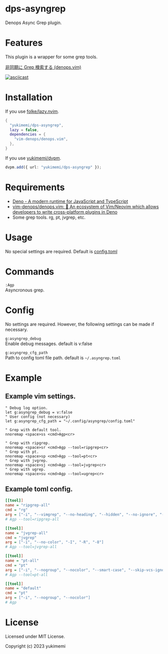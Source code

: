 # dps-asyngrep

Denops Async Grep plugin.

# Features 

This plugin is a wrapper for some grep tools.

[非同期に Grep 検索する (denops.vim)](https://zenn.dev/yukimemi/articles/2021-03-21-dps-asyngrep)

[![asciicast](https://asciinema.org/a/JFQPdITg4is48RwQLpcTLTIJv.svg)](https://asciinema.org/a/JFQPdITg4is48RwQLpcTLTIJv)

# Installation 

If you use [folke/lazy.nvim](https://github.com/folke/lazy.nvim).

```lua
{
  "yukimemi/dps-asyngrep",
  lazy = false,
  dependencies = {
    "vim-denops/denops.vim",
  },
}
```

If you use [yukimemi/dvpm](https://github.com/yukimemi/dvpm).

```typescript
dvpm.add({ url: "yukimemi/dps-asyngrep" });
```

# Requirements 

- [Deno - A modern runtime for JavaScript and TypeScript](https://deno.land/)
- [vim-denops/denops.vim: 🐜 An ecosystem of Vim/Neovim which allows developers to write cross-platform plugins in Deno](https://github.com/vim-denops/denops.vim)
- Some grep tools. rg, pt, jvgrep, etc.
# Usage 

No special settings are required.
Default is [config.toml](https://github.com/yukimemi/dps-asyngrep/blob/main/denops/asyngrep/config.toml)

# Commands 

`:Agp`                                                                
Asyncronous grep.

# Config 

No settings are required. However, the following settings can be made if necessary.

`g:asyngrep_debug`                        
Enable debug messages.
default is v:false

`g:asyngrep_cfg_path`                                          
Path to config toml file path.
default is `~/.asyngrep.toml`

# Example 

## Example vim settings.

```vim
" Debug log option.
let g:asyngrep_debug = v:false
" User config (not necessary)
let g:asyngrep_cfg_path = "~/.config/asyngrep/config.toml"

" Grep with default tool.
nnoremap <space>ss <cmd>Agp<cr>

" Grep with ripgrep.
nnoremap <space>sr <cmd>Agp --tool=ripgrep<cr>
" Grep with pt.
nnoremap <space>sp <cmd>Agp --tool=pt<cr>
" Grep with jvgrep.
nnoremap <space>sj <cmd>Agp --tool=jvgrep<cr>
" Grep with ugrep.
nnoremap <space>su <cmd>Agp --tool=ugrep<cr>
```

## Example toml config.

```ini
[[tool]]
name = "ripgrep-all"
cmd = "rg"
arg = ["-i", "--vimgrep", "--no-heading", "--hidden", "--no-ignore", "--regexp"]
# Agp --tool=ripgrep-all

[[tool]]
name = "jvgrep-all"
cmd = "jvgrep"
arg = ["-i", "--no-color", "-I", "-R", "-8"]
# Agp --tool=jvgrep-all

[[tool]]
name = "pt-all"
cmd = "pt"
arg = ["-i", "--nogroup", "--nocolor", "--smart-case", "--skip-vcs-ignores", "--hidden"]
# Agp --tool=pt-all

[[tool]]
name = "default"
cmd = "pt"
arg = ["-i", "--nogroup", "--nocolor"]
# Agp
```

# License 

Licensed under MIT License.

Copyright (c) 2023 yukimemi

